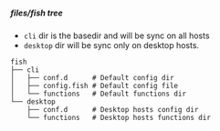 ##### files/fish tree

- ``cli`` dir is the basedir and will be sync on all hosts
- ``desktop`` dir will be sync only on desktop hosts.

```
fish
├── cli
│   ├── conf.d      # Default config dir
│   ├── config.fish # Default config file
│   └── functions   # Default functions dir
└── desktop
    ├── conf.d      # Desktop hosts config dir
    └── functions   # Desktop hosts functions dir
```
